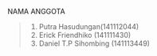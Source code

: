 
NAMA ANGGOTA

> 1. Putra Hasudungan(141112044)
> 2. Erick Friendhiko (141111430)
> 3. Daniel T.P Sihombing (141113449)
> 
